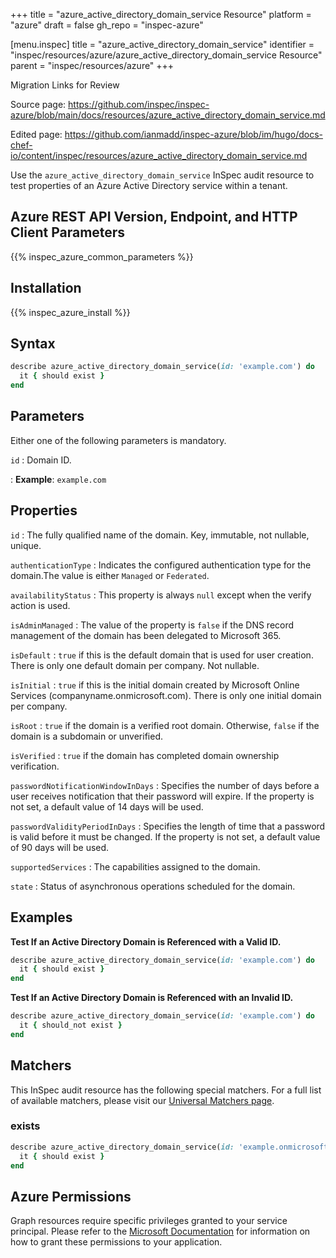 +++
title = "azure_active_directory_domain_service Resource"
platform = "azure"
draft = false
gh_repo = "inspec-azure"

[menu.inspec]
title = "azure_active_directory_domain_service"
identifier = "inspec/resources/azure/azure_active_directory_domain_service Resource"
parent = "inspec/resources/azure"
+++

<div class="admonition-note">
<p class="admonition-note-title">Migration Links for Review</p>
<div class="admonition-note-text">
<p>Source page: <a href="https://github.com/inspec/inspec-azure/blob/main/docs/resources/azure_active_directory_domain_service.md">https://github.com/inspec/inspec-azure/blob/main/docs/resources/azure_active_directory_domain_service.md</a></p>
<p>Edited page: <a href="https://github.com/ianmadd/inspec-azure/blob/im/hugo/docs-chef-io/content/inspec/resources/azure_active_directory_domain_service.md">https://github.com/ianmadd/inspec-azure/blob/im/hugo/docs-chef-io/content/inspec/resources/azure_active_directory_domain_service.md</a></p>
</div>
</div>


Use the `azure_active_directory_domain_service` InSpec audit resource to test properties of an Azure Active Directory service within a tenant.

## Azure REST API Version, Endpoint, and HTTP Client Parameters

{{% inspec_azure_common_parameters %}}

## Installation

{{% inspec_azure_install %}}

## Syntax

```ruby
describe azure_active_directory_domain_service(id: 'example.com') do
  it { should exist }
end
```

## Parameters

Either one of the following parameters is mandatory.

`id`
: Domain ID.

: **Example**: `example.com`

## Properties

`id`
: The fully qualified name of the domain. Key, immutable, not nullable, unique.

`authenticationType`
: Indicates the configured authentication type for the domain.The value is either `Managed` or `Federated`.

`availabilityStatus`
: This property is always `null` except when the verify action is used.

`isAdminManaged`
: The value of the property is `false` if the DNS record management of the domain has been delegated to Microsoft 365.

`isDefault`
: `true` if this is the default domain that is used for user creation. There is only one default domain per company. Not nullable.

`isInitial`
: `true` if this is the initial domain created by Microsoft Online Services (companyname.onmicrosoft.com). There is only one initial domain per company.

`isRoot`
: `true` if the domain is a verified root domain. Otherwise, `false` if the domain is a subdomain or unverified.

`isVerified`
: `true` if the domain has completed domain ownership verification.

`passwordNotificationWindowInDays`
: Specifies the number of days before a user receives notification that their password will expire. If the property is not set, a default value of 14 days will be used.

`passwordValidityPeriodInDays`
: Specifies the length of time that a password is valid before it must be changed. If the property is not set, a default value of 90 days will be used.

`supportedServices`
: The capabilities assigned to the domain.

`state`
: Status of asynchronous operations scheduled for the domain.

## Examples

**Test If an Active Directory Domain is Referenced with a Valid ID.**

```ruby
describe azure_active_directory_domain_service(id: 'example.com') do
  it { should exist }
end
```

**Test If an Active Directory Domain is Referenced with an Invalid ID.**

```ruby
describe azure_active_directory_domain_service(id: 'example.com') do
  it { should_not exist }
end
```

## Matchers

This InSpec audit resource has the following special matchers. For a full list of available matchers, please visit our [Universal Matchers page](https://www.inspec.io/docs/reference/matchers/).

### exists

```ruby
describe azure_active_directory_domain_service(id: 'example.onmicrosoft.com') do
  it { should exist }
end
```

## Azure Permissions

Graph resources require specific privileges granted to your service principal.
Please refer to the [Microsoft Documentation](https://docs.microsoft.com/en-us/azure/active-directory/develop/active-directory-integrating-applications#updating-an-application) for information on how to grant these permissions to your application.